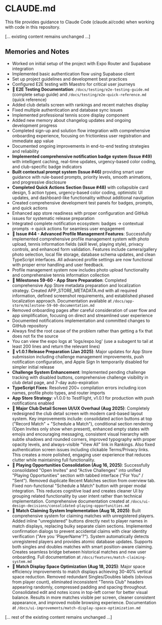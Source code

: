 # CLAUDE.md

This file provides guidance to Claude Code (claude.ai/code) when working with code in this repository.

[... existing content remains unchanged ...]

## Memories and Notes

- Worked on initial setup of the project with Expo Router and Supabase integration
- Implemented basic authentication flow using Supabase client
- Set up project guidelines and development best practices
- Configured E2E testing with Maestro for critical user journeys
- **📖 E2E Testing Documentation**: `/docs/testing/e2e-testing-guide.md` (complete setup guide) and `/docs/testing/e2e-quick-reference.md` (quick reference)
- Added club details screen with rankings and recent matches display
- Fixed multiple authentication and database sync issues
- Implemented professional tennis score display component
- Added new memory about changelog updates and ongoing development progress
- Completed sign-up and solution flow integration with comprehensive onboarding experience, focusing on frictionless user registration and immediate app value
- Documented ongoing improvements in end-to-end testing strategies and reliability
- **Implemented comprehensive notification badge system (Issue #49)** with intelligent caching, real-time updates, urgency-based color coding, and club-specific badge indicators
- **Built contextual prompt system (Issue #46)** providing smart user guidance with rule-based prompts, priority levels, smooth animations, and progressive disclosure
- **Completed Quick Actions Section (Issue #48)** with collapsible card design, 5 action types, urgency-based color coding, optimistic UI updates, and dashboard-like functionality without additional navigation
- Created comprehensive development test panels for badges, prompts, and quick actions
- Enhanced app store readiness with proper configuration and GitHub issues for systematic release preparation
- Integrated complete notification ecosystem: badges → contextual prompts → quick actions for seamless user engagement
- **🔧 Issue #44 - Advanced Profile Management Features**: Successfully implemented comprehensive profile management system with photo upload, tennis information fields (skill level, playing style), privacy controls, and enhanced form validation. Features include camera/gallery photo selection, local file storage, database schema updates, and clean TypeScript interfaces. All advanced profile settings are now functional with proper error handling and user feedback.
- Profile management system now includes photo upload functionality and comprehensive tennis information collection
- **📱 Milestones 59-60 - App Store Preparation**: Completed comprehensive App Store metadata preparation and localization strategy. Created APP_STORE_METADATA.md with all required information, defined screenshot requirements, and established phased localization approach. Documentation available at `/docs/app-store/milestone-59-60-documentation.md`
- Removed onboarding pages after careful consideration of user flow and app simplification, focusing on direct and streamlined user experience
- Documented notifications implementation and committed changes to GitHub repository
- Always find the root cause of the problem rather than getting a fix that does not fix the source
- You can view the expo logs at 'logs/expo.log' (use a subagent to tail at least 200 lines and return the relevant lines)
- **🚀 v1.0.1 Release Preparation (Jan 2025)**: Major updates for App Store submission including challenge management improvements, push notification configuration, and Apple Sign In temporarily disabled for simpler initial release
- **Challenge System Enhancement**: Implemented pending challenge tracking with disabled buttons, comprehensive challenge visibility in club detail page, and 7-day auto-expiration
- **TypeScript Fixes**: Resolved 200+ compilation errors including icon names, profile photo types, and router imports
- **App Store Strategy**: v1.0.0 to TestFlight, v1.0.1 for production with push notifications enabled
- **🎨 Major Club Detail Screen UI/UX Overhaul (Aug 2025)**: Completely redesigned the club detail screen with modern card-based layout system. Key improvements include: consolidated action buttons at top ("Record Match" + "Schedule a Match"), conditional section rendering (Open Invites only show when present), enhanced empty states with emojis and encouraging messaging, consistent visual hierarchy with subtle shadows and rounded corners, improved typography with proper opacity levels, and always-visible "View All" link in Rankings. Also fixed authentication screen issues including clickable Terms/Privacy links. This creates a more polished, engaging user experience that reduces clutter while maintaining full functionality.
- **🔄 Playing Opportunities Consolidation (Aug 16, 2025)**: Successfully consolidated "Open Invites" and "Active Challenges" into unified "Playing Opportunities" section with tabbed interface ("For You" / "Sent"). Removed duplicate Recent Matches section from overview tab. Fixed non-functional "Schedule a Match" button with proper modal integration. This reduces cognitive load and creates cleaner UI by grouping related functionality by user intent rather than technical implementation. Comprehensive documentation created at `/docs/ui-design-decisions/consolidated-playing-opportunities.md`
- **🎯 Match Claiming System Implementation (Aug 18, 2025)**: Built comprehensive system for claiming matches with unregistered players. Added inline "unregistered" buttons directly next to player names in match displays, replacing bulky separate claim sections. Implemented confirmation dialogs to prevent accidental claims with clear identity verification ("Are you 'PlayerName'?"). System automatically detects unregistered players and provides atomic database updates. Supports both singles and doubles matches with smart position-aware claiming. Creates seamless bridge between historical matches and new user onboarding. Full documentation at `/docs/features/match-claiming-system.md`
- **📱 Match Display Space Optimization (Aug 18, 2025)**: Major space efficiency improvements to match displays achieving 30-40% vertical space reduction. Removed redundant Singles/Doubles labels (obvious from player count), eliminated inconsistent "Tennis Club" headers appearing randomly, compressed padding and spacing throughout. Consolidated edit and notes icons in top-left corner for better visual balance. Results in more matches visible per screen, cleaner consistent appearance, and improved mobile browsing experience. Documentation at `/docs/ui-improvements/match-display-space-optimization.md`

[... rest of the existing content remains unchanged ...]
